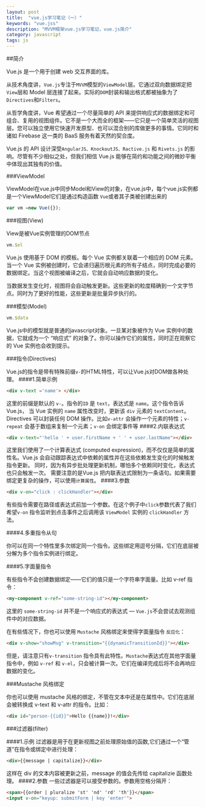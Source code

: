 ```yaml
---
layout: post
title:  "vue.js学习笔记（一）"
keywords: "vue.jss"
description: "MVVM框架vue.js学习笔记，vue.js简介"
category: javascript
tags: js
---
```


##简介

Vue.js 是一个用于创建 web 交互界面的库。

从技术角度讲，`Vue.js`专注于`MVVM`模型的`ViewModel`层。它通过双向数据绑定把`View`层和 Model 层连接了起来。实际的`DOM`封装和输出格式都被抽象为了`Directives`和`Filters`。

从哲学角度讲，Vue 希望通过一个尽量简单的 API 来提供响应式的数据绑定和可组合、复用的视图组件。它不是一个大而全的框架——它只是一个简单灵活的视图层。您可以独立使用它快速开发原型、也可以混合别的库做更多的事情。它同时和诸如 Firebase 这一类的 BaaS 服务有着天然的契合度。

Vue.js 的 API 设计深受`AngularJS、KnockoutJS、Ractive.js` 和 `Rivets.js` 的影响。尽管有不少相似之处，但我们相信 Vue.js 能够在简约和功能之间的微妙平衡中体现出其独有的价值。

###ViewModel

ViewModel在vue.js中同步Model和View的对象，在vue.js中，每个vue.js实例都是一个ViewModel它们是通过构造函数 `Vue`或者其子类被创建出来的

```javascript
var vm =new Vue({});
```

###视图(View)

View是被Vue实例管理的DOM节点

```javascript
vm.$el
```
Vue.js 使用基于 DOM 的模板。每个 Vue 实例都关联着一个相应的 DOM 元素。当一个 Vue 实例被创建时，它会递归遍历根元素的所有子结点，同时完成必要的数据绑定。当这个视图被编译之后，它就会自动响应数据的变化。

当数据发生变化时，视图将会自动触发更新。这些更新的粒度精确到一个文字节点。同时为了更好的性能，这些更新是批量异步执行的。


###模型(Model)

```javascript
vm.$data
```
Vue.js中的模型就是普通的javascript对象。一旦某对象被作为 Vue 实例中的数据，它就成为一个 “响应式” 的对象了。你可以操作它们的属性，同时正在观察它的 Vue 实例也会收到提示。

###指令(Directives)

Vue.js的指令是带有特殊前缀`v-`的HTML特性，可以让Vue.js对DOM做各种处理。
####1.简单示例

```html
<div v-text ='name'> </div>
```
这里的前缀是默认的 `v-`。指令的`ID` 是 `text`，表达式是 `name`。这个指令告诉 Vue.js， 当 Vue 实例的 `name` 属性改变时，更新该 `div` 元素的 `textContent`。
Directives 可以封装任何 DOM 操作。比如`v-attr` 会操作一个元素的特性；`v-repeat` 会基于数组来复制一个元素；`v-on` 会绑定事件等
####2.内联表达式

```html
<div v-text="'hello ' + user.firstName + ' ' + user.lastName"></div>
```

这里我们使用了一个计算表达式 (computed expression)，而不仅仅是简单的属性名。Vue.js 会自动跟踪表达式中依赖的属性并在这些依赖发生变化的时候触发指令更新。
同时，因为有异步批处理更新机制，哪怕多个依赖同时变化，表达式也只会触发一次。
需要注意的是Vue.js 把内联表达式限制为一条语句。如果需要绑定更复杂的操作，可以使用`计算属性`。
####3.参数

```html
<div v-on="click : clickHandler"></div>
```
有些指令需要在路径或表达式前加一个参数。在这个例子中`click`参数代表了我们希望`v-on` 指令监听到点击事件之后调用该 `ViewModel` 实例的 `clickHandler` 方法。

####4.多重指令从句

你可以在同一个特性里多次绑定同一个指令。这些绑定用逗号分隔，它们在底层被分解为多个指令实例进行绑定。

<div v-on="
  click   : onClick,
  keyup   : onKeyup,
  keydown : onKeydown
">
</div>
####5.字面量指令

有些指令不会创建数据绑定——它们的值只是一个字符串字面量。比如 v-ref 指令：

```html
<my-component v-ref="some-string-id"></my-component>
```

这里的 `some-string-id` 并不是一个响应式的表达式 — `Vue.js`不会尝试去观测组件中的对应数据。

在有些情况下，你也可以使用 `Mustache` 风格绑定来使得字面量指令 `反应化`：

```html
<div v-show="showMsg" v-transition="{{dynamicTransitionId}}"></div>
```
但是，请注意只有`v-transition` 指令具有此特性。`Mustache`表达式在其他字面量指令中，例如 `v-ref` 和 `v-el`，只会被计算一次。它们在编译完成后将不会再响应数据的变化。

###Mustache 风格绑定

你也可以使用 mustache 风格的绑定，不管在文本中还是在属性中。它们在底层会被转换成 v-text 和 v-attr 的指令。比如：

```html
<div id="person-{{id}}">Hello {{name}}!</div>
```

###过滤器(filter)

####1.示例
过滤器是用于在更新视图之前处理原始值的函数,它们通过一个“管道”在指令或绑定中进行处理：

```html
<div>{{message | capitalize}}</div>

```
这样在 div 的文本内容被更新之前，message 的值会先传给 capitalizie 函数处理。
####2.参数
一些过滤器是可以接受参数的。参数用空格分隔开：

```html
<span>{{order | pluralize 'st' 'nd' 'rd' 'th'}}</span>
<input v-on="keyup: submitForm | key 'enter'">
```
